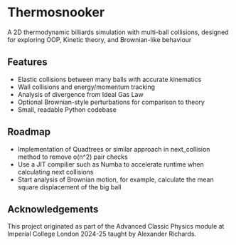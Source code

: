 # Thermosnooker

A 2D thermodynamic billiards simulation with multi-ball collisions, designed for exploring OOP, Kinetic theory, and Brownian-like behaviour


## Features
- Elastic collisions between many balls with accurate kinematics
- Wall collisions and energy/momentum tracking
- Analysis of divergence from Ideal Gas Law
- Optional Brownian-style perturbations for comparison to theory
- Small, readable Python codebase


## Roadmap
- Implementation of Quadtrees or similar approach in next_collision method to remove o(n^2) pair checks
- Use a JIT compilier such as Numba to accelerate runtime when calculating next collisions
- Start analysis of Brownian motion, for example, calculate the mean square displacement of the big ball

## Acknowledgements
This project originated as part of the Advanced Classic Physics module at Imperial College London 2024-25 taught by Alexander Richards.